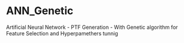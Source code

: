 # ANN_Genetic
Artificial Neural Network - PTF Generation - With Genetic algorithm for  Feature Selection and Hyperpamethers  tunnig
